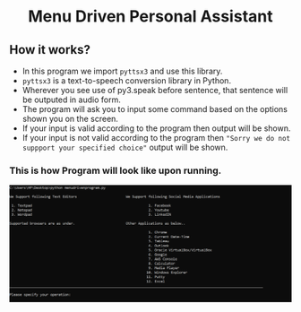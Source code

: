 <h1 align="center">
Menu Driven Personal Assistant
</h1>

## How it works?

- In this program we import ```pyttsx3```  and use this library. 
-  ```pyttsx3``` is a text-to-speech conversion library in Python.
- Wherever you see use of py3.speak before sentence, that sentence will be outputed in audio form.
- The program will ask you to input some command based on the options shown you on the screen.
- If your input is valid according to the program then output will be shown.
- If your input is not valid according to the program then ```"Sorry we do not suppport your specified choice"``` output will be shown.

### This is how Program will look like upon running.

![Output Image](https://raw.githubusercontent.com/pchat99/personal_assistant_python/master/Intro.png)


